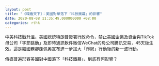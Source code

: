 ```yaml
---
layout: post
title: "《環看天下》：美國對華落下「科技鐵幕」的影響"
date: 2020-08-08 11:36:49.000000000 +08:00
categories: rthk
---
```


中美科技戰升溫，美國總統特朗普簽署行政命令，禁止美國企業及資金與TikTok母公司「字節跳動」及即時通訊軟件微信WeChat的母公司騰訊交易，45天後生效。這是繼國務卿蓬佩奧宣布進一步加大「淨網」行動後的新一波行動。

傳媒普遍形容美國對中國落下「科技鐵幕」，到底有何影響？

